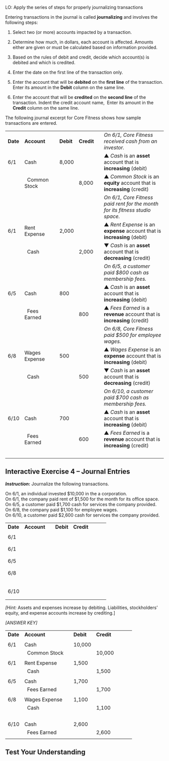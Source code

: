 LO: Apply the series of steps for properly journalizing transactions

Entering transactions in the journal is called **journalizing** and involves the following steps:

1.  Select two (or more) accounts impacted by a transaction.

2.  Determine how much, in dollars, each account is affected. Amounts either are given or must be calculated based on information provided.

3.  Based on the rules of debit and credit, decide which account(s) is debited and which is credited.

4.  Enter the date on the first line of the transaction only.

5.  Enter the account that will be **debited** on the **first line** of the transaction. Enter its amount in the **Debit** column on the same line.

6.  Enter the account that will be **credited** on the **second line** of the transaction. Indent the credit account name,  Enter its amount in the **Credit** column on the same line. 

The following journal excerpt for Core Fitness shows how sample transactions are entered.

<table>
<tbody>
<tr class="odd">
<td><strong>Date</strong></td>
<td><strong>Account</strong></td>
<td></td>
<td><strong>Debit</strong></td>
<td><strong>Credit</strong></td>
<td></td>
<td><em>On 6/1, Core Fitness received cash from an investor.</em></td>
</tr>
<tr class="even">
<td>6/1</td>
<td>Cash</td>
<td></td>
<td>8,000</td>
<td></td>
<td></td>
<td>▲ <em>Cash</em> is an <strong>asset</strong> account that is <strong>increasing</strong> (debit)</td>
</tr>
<tr class="odd">
<td></td>
<td>  Common Stock</td>
<td></td>
<td></td>
<td>8,000</td>
<td></td>
<td>▲ <em>Common Stock</em> is an <strong>equity</strong> account that is <strong>increasing</strong> (credit)</td>
</tr>
<tr class="even">
<td></td>
<td></td>
<td></td>
<td></td>
<td></td>
<td></td>
<td><em>On 6/1, Core Fitness paid rent for the month for its fitness studio space.</em></td>
</tr>
<tr class="odd">
<td>6/1</td>
<td>Rent Expense</td>
<td></td>
<td>2,000</td>
<td></td>
<td></td>
<td>▲ <em>Rent Expense</em> is an <strong>expense</strong> account that is <strong>increasing</strong> (debit)</td>
</tr>
<tr class="even">
<td></td>
<td>  Cash</td>
<td></td>
<td></td>
<td>2,000</td>
<td></td>
<td>▼ <em>Cash</em> is an <strong>asset</strong> account that is <strong>decreasing</strong> (credit)</td>
</tr>
<tr class="odd">
<td></td>
<td></td>
<td></td>
<td></td>
<td></td>
<td></td>
<td><em>On 6/5, a customer paid $800 cash as membership fees.</em></td>
</tr>
<tr class="even">
<td>6/5</td>
<td>Cash</td>
<td></td>
<td>800</td>
<td></td>
<td></td>
<td>▲ <em>Cash</em> is an <strong>asset</strong> account that is <strong>increasing</strong> (debit)</td>
</tr>
<tr class="odd">
<td></td>
<td>  Fees Earned</td>
<td></td>
<td></td>
<td>800</td>
<td></td>
<td>▲ <em>Fees Earned</em> is a <strong>revenue</strong> account that is <strong>increasing</strong> (credit)</td>
</tr>
<tr class="even">
<td></td>
<td></td>
<td></td>
<td></td>
<td></td>
<td></td>
<td><em>On 6/8, Core Fitness paid $500 for employee wages.</em></td>
</tr>
<tr class="odd">
<td>6/8</td>
<td>Wages Expense</td>
<td></td>
<td>500</td>
<td></td>
<td></td>
<td>▲ <em>Wages Expense</em> is an <strong>expense</strong> account that is <strong>increasing</strong> (debit)</td>
</tr>
<tr class="even">
<td></td>
<td>  Cash</td>
<td></td>
<td></td>
<td>500</td>
<td></td>
<td>▼ <em>Cash</em> is an <strong>asset</strong> account that is <strong>decreasing</strong> (credit)</td>
</tr>
<tr class="odd">
<td></td>
<td></td>
<td></td>
<td></td>
<td></td>
<td></td>
<td><em>On 6/10, a customer paid $700 cash as membership fees.</em></td>
</tr>
<tr class="even">
<td>6/10</td>
<td>Cash</td>
<td></td>
<td>700</td>
<td></td>
<td></td>
<td>▲ <em>Cash</em> is an <strong>asset</strong> account that is <strong>increasing</strong> (debit)</td>
</tr>
<tr class="odd">
<td></td>
<td>  Fees Earned</td>
<td></td>
<td></td>
<td>600</td>
<td></td>
<td>▲ <em>Fees Earned</em> is a <strong>revenue</strong> account that is <strong>increasing</strong> (credit)</td>
</tr>
<tr class="even">
<td></td>
<td></td>
<td></td>
<td></td>
<td></td>
<td></td>
<td>    </td>
</tr>
</tbody>
</table>

## Interactive Exercise 4 – Journal Entries

***Instruction*:** Journalize the following transactions.

On 6/1, an individual invested $10,000 in the a corporation.  
On 6/1, the company paid rent of $1,500 for the month for its office space.  
On 6/5, a customer paid $1,700 cash for services the company provided.  
On 6/8, the company paid $1,100 for employee wages.  
On 6/10, a customer paid $2,600 cash for services the company provided.

<table>
<tbody>
<tr class="odd">
<td><strong>Date</strong></td>
<td><strong>Account</strong></td>
<td></td>
<td><strong>Debit</strong></td>
<td><strong>Credit</strong></td>
<td></td>
<td></td>
</tr>
<tr class="even">
<td></td>
<td></td>
<td></td>
<td></td>
<td></td>
<td></td>
<td></td>
</tr>
<tr class="odd">
<td>6/1</td>
<td></td>
<td></td>
<td></td>
<td></td>
<td></td>
<td></td>
</tr>
<tr class="even">
<td></td>
<td></td>
<td></td>
<td></td>
<td></td>
<td></td>
<td></td>
</tr>
<tr class="odd">
<td></td>
<td></td>
<td></td>
<td></td>
<td></td>
<td></td>
<td></td>
</tr>
<tr class="even">
<td>6/1</td>
<td></td>
<td></td>
<td></td>
<td></td>
<td></td>
<td></td>
</tr>
<tr class="odd">
<td></td>
<td></td>
<td></td>
<td></td>
<td></td>
<td></td>
<td></td>
</tr>
<tr class="even">
<td></td>
<td></td>
<td></td>
<td></td>
<td></td>
<td></td>
<td></td>
</tr>
<tr class="odd">
<td>6/5</td>
<td></td>
<td></td>
<td></td>
<td></td>
<td></td>
<td></td>
</tr>
<tr class="even">
<td></td>
<td></td>
<td></td>
<td></td>
<td></td>
<td></td>
<td></td>
</tr>
<tr class="odd">
<td></td>
<td></td>
<td></td>
<td></td>
<td></td>
<td></td>
<td></td>
</tr>
<tr class="even">
<td>6/8</td>
<td></td>
<td></td>
<td></td>
<td></td>
<td></td>
<td></td>
</tr>
<tr class="odd">
<td></td>
<td></td>
<td></td>
<td></td>
<td></td>
<td></td>
<td></td>
</tr>
<tr class="even">
<td></td>
<td></td>
<td></td>
<td></td>
<td></td>
<td></td>
<td>    </td>
</tr>
<tr class="odd">
<td>6/10</td>
<td></td>
<td></td>
<td></td>
<td></td>
<td></td>
<td></td>
</tr>
<tr class="even">
<td></td>
<td></td>
<td></td>
<td></td>
<td></td>
<td></td>
<td></td>
</tr>
<tr class="odd">
<td></td>
<td></td>
<td></td>
<td></td>
<td></td>
<td></td>
<td></td>
</tr>
</tbody>
</table>

*\[Hint:* Assets and expenses increase by debiting. Liabilities, stockholders’ equity, and expense accounts increase by crediting.\]

*\[ANSWER KEY\]*

<table>
<tbody>
<tr class="odd">
<td><strong>Date</strong></td>
<td><strong>Account</strong></td>
<td></td>
<td><strong>Debit</strong></td>
<td><strong>Credit</strong></td>
<td></td>
<td></td>
</tr>
<tr class="even">
<td></td>
<td></td>
<td></td>
<td></td>
<td></td>
<td></td>
<td></td>
</tr>
<tr class="odd">
<td>6/1</td>
<td>Cash</td>
<td></td>
<td>10,000</td>
<td></td>
<td></td>
<td></td>
</tr>
<tr class="even">
<td></td>
<td>  Common Stock</td>
<td></td>
<td></td>
<td>10,000</td>
<td></td>
<td></td>
</tr>
<tr class="odd">
<td></td>
<td></td>
<td></td>
<td></td>
<td></td>
<td></td>
<td></td>
</tr>
<tr class="even">
<td>6/1</td>
<td>Rent Expense</td>
<td></td>
<td>1,500</td>
<td></td>
<td></td>
<td></td>
</tr>
<tr class="odd">
<td></td>
<td>  Cash</td>
<td></td>
<td></td>
<td>1,500</td>
<td></td>
<td></td>
</tr>
<tr class="even">
<td></td>
<td></td>
<td></td>
<td></td>
<td></td>
<td></td>
<td></td>
</tr>
<tr class="odd">
<td>6/5</td>
<td>Cash</td>
<td></td>
<td>1,700</td>
<td></td>
<td></td>
<td></td>
</tr>
<tr class="even">
<td></td>
<td>  Fees Earned</td>
<td></td>
<td></td>
<td>1,700</td>
<td></td>
<td></td>
</tr>
<tr class="odd">
<td></td>
<td></td>
<td></td>
<td></td>
<td></td>
<td></td>
<td></td>
</tr>
<tr class="even">
<td>6/8</td>
<td>Wages Expense</td>
<td></td>
<td>1,100</td>
<td></td>
<td></td>
<td></td>
</tr>
<tr class="odd">
<td></td>
<td>  Cash</td>
<td></td>
<td></td>
<td>1,100</td>
<td></td>
<td></td>
</tr>
<tr class="even">
<td></td>
<td></td>
<td></td>
<td></td>
<td></td>
<td></td>
<td>    </td>
</tr>
<tr class="odd">
<td>6/10</td>
<td>Cash</td>
<td></td>
<td>2,600</td>
<td></td>
<td></td>
<td></td>
</tr>
<tr class="even">
<td></td>
<td>  Fees Earned</td>
<td></td>
<td></td>
<td>2,600</td>
<td></td>
<td></td>
</tr>
<tr class="odd">
<td></td>
<td></td>
<td></td>
<td></td>
<td></td>
<td></td>
<td></td>
</tr>
</tbody>
</table>

## Test Your Understanding 

